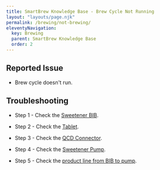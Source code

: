 ```yaml
---
title: SmartBrew Knowledge Base - Brew Cycle Not Running
layout: "layouts/page.njk"
permalink: /brewing/not-brewing/
eleventyNavigation:
  key: Brewing
  parent: SmartBrew Knowledge Base
  order: 2
---
```

## Reported Issue

- Brew cycle doesn't run.

## Troubleshooting

- Step 1 - Check the [Sweetener BIB](/brewing/check-bib/).

- Step 2 - Check the [Tablet](/brewing/check-tablet-not-brewing/).

- Step 3 - Check the [QCD Connector](/brewing/check-qcd/).

- Step 4 - Check the [Sweetener Pump](/brewing/check-sweetener-pump/).

- Step 5 - Check the [product line from BIB to pump](/brewing/check-sweetener-tube/).
